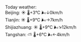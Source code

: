 Today weather:  
Beijing: ☀️   🌡️+3°C 🌬️↓0km/h  
Tianjin: ☀️   🌡️+9°C 🌬️→7km/h  
Shijiazhuang: ☀️   🌡️+9°C 🌬️↘12km/h  
Tangshan: ⛅️  🌡️+6°C 🌬️←4km/h  
